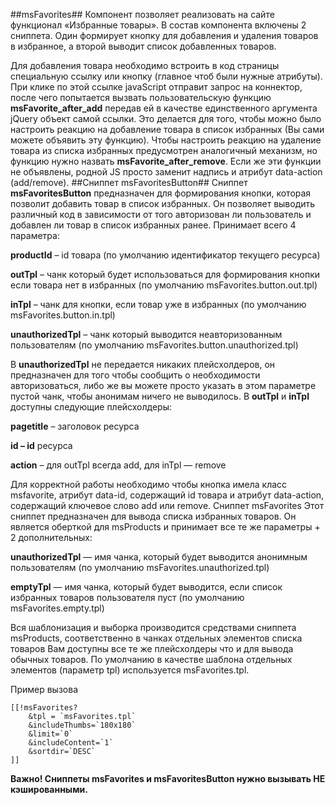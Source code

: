 ##msFavorites##
Компонент позволяет реализовать на сайте функционал «Избранные товары».
В состав компонента включены 2 сниппета. Один формирует кнопку для добавления и удаления товаров в избранное, а второй выводит список добавленных товаров.

Для добавления товара необходимо встроить в код страницы специальную ссылку или кнопку (главное чтоб были нужные атрибуты). При клике по этой ссылке javaScript отправит запрос на коннектор, после чего попытается вызвать пользовательскую функцию **msFavorite_after_add** передав ей в качестве единственного аргумента jQuery объект самой ссылки. Это делается для того, чтобы можно было настроить реакцию на добавление товара в список избранных (Вы сами можете объявить эту функцию). Чтобы настроить реакцию на удаление товара из списка избранных предусмотрен аналогичный механизм, но функцию нужно назвать **msFavorite_after_remove**. Если же эти функции не объявлены, родной JS просто заменит надпись и атрибут data-action (add/remove).
##Сниппет msFavoritesButton##
Сниппет **msFavoritesButton** предназначен для формирования кнопки, которая позволит добавить товар в список избранных. Он позволяет выводить различный код в зависимости от того авторизован ли пользователь и добавлен ли товар в список избранных ранее. Принимает всего 4 параметра:  

**productId** – id товара (по умолчанию идентификатор текущего ресурса)  

**outTpl** – чанк который будет использоваться для формирования кнопки если товара нет в избранных (по умолчанию msFavorites.button.out.tpl)  

**inTpl** – чанк для кнопки, если товар уже в избранных (по умолчанию msFavorites.button.in.tpl)  

**unauthorizedTpl** – чанк который выводится неавторизованным пользователям (по умолчанию msFavorites.button.unauthorized.tpl)

В **unauthorizedTpl** не передается никаких плейсхолдеров, он предназначен для того чтобы сообщить о необходимости авторизоваться, либо же вы можете просто указать в этом параметре пустой чанк, чтобы анонимам ничего не выводилось.
В  **outTpl** и  **inTpl** доступны следующие плейсхолдеры:  

**pagetitle** – заголовок ресурса  

**id – id** ресурса  

**action** – для outTpl всегда add, для inTpl — remove

Для корректной работы необходимо чтобы кнопка имела класс msfavorite, атрибут data-id, содержащий id товара и атрибут data-action, содержащий ключевое слово add или remove.
Сниппет msFavorites
Этот сниппет предназначен для вывода списка избранных товаров. Он является оберткой для msProducts и принимает все те же параметры + 2 дополнительных:  

**unauthorizedTpl** —  имя чанка, который будет выводится анонимным пользователям (по умолчанию msFavorites.unauthorized.tpl)  

**emptyTpl** — имя чанка, который будет выводится, если список избранных товаров пользователя пуст (по умолчанию msFavorites.empty.tpl)  


Вся шаблонизация и выборка производится средствами сниппета msProducts, соответственно в чанках отдельных элементов списка товаров Вам доступны все те же плейсхолдеры что и для вывода обычных товаров. По умолчанию в качестве шаблона отдельных элементов (параметр tpl) используется msFavorites.tpl.  

Пример вызова  

    [[!msFavorites?
	    &tpl = `msFavorites.tpl`
	    &includeThumbs=`180x180`
	    &limit=`0`
    	&includeContent=`1`
	    &sortdir=`DESC`
    ]]

**Важно! Сниппеты  msFavorites и msFavoritesButton нужно вызывать НЕ кэшированными.**
